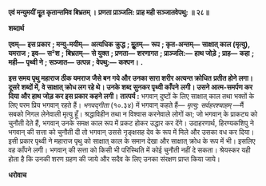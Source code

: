 **एवं मन्युमयीं मूॄत कृतान्तमिव बिभ्रतम् ।** **प्रणता प्राञ्जलि: प्राह मही सञ्जातवेपथु: ॥ २८॥** 

**शब्दार्थ** 

**एवम्—** **इस प्रकार** **; मन्यु-मयीम्—** **अत्यधिक क्रुद्ध** **; मूॢतम्—** **रूप** **; कृत-अन्तम्—** **साक्षात् काल (मृत्यु), यमराज** **; इव—** **स²श** **;** **बिभ्रतम्—** **से युक्त** **; प्रणता—** **शरणागत** **; प्राञ्जलि:—** **हाथ जोड़े** **; प्राह—** **कहा** **; मही—** **पृथ्वी ने** **; सञ्जात—** **उत्पन्न** **; वेपथु:—** **कश्पन।** **.** 

**इस समय पृथु महाराज ठीक यमराज जैसे बन गये और उनका सारा शरीर अत्यन्त क्रोधित** **प्रतीत होने लगा। दूसरे शब्दों में, वे साक्षात् क्रोध लग रहे थे। उनके शब्द सुनकर पृथ्वी काँपने** **लगी। उसने आत्म-समर्पण कर दिया और हाथ जोड़ कर इस प्रकार कहने लगी।** **तात्पर्य :** भगवान् दुष्टों के लिए साक्षात् काल तथा भक्तों के लिए परम प्रिय भगवान् रहते हैं। *भगवद्गीता* (१०.३४) में भगवान् कहते हैं— *मृत्यु: सर्वहरश्चाहम्* —मैं सबको निगल लेनेवाली मृत्यु हूँ। श्रद्धाविहीन तथा न विश्वास करनेवाले लोगों का; जो भगवान् के प्राकट्य को चुनौती देते हैं, भगवान् उनके समक्ष काल रूप में प्रकट होकर उद्धार कर देंगे। उदाहरणार्थ, हिरण्यकशिपु ने भगवान् की सत्ता को चुनौती दी तो भगवान् उससे नृङ्क्षसह देव के रूप में मिले और उसका वध कर दिया। इसी प्रकार पृथ्वी ने महाराज पृथु को साक्षात् काल के समान देखा और साक्षात् क्रोध के रूप में भी। इसलिए वह काँपने लगी। भगवान् की सत्ता को किसी भी परिस्थिति में कोई चुनौती नहीं दे सकता। श्रेयस्कर यही होता है कि उनकी शरण ग्रहण की जाये और सदैव के लिए उनका संरक्षण प्राप्त किया जाये।  

**धरोवाच** 